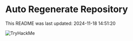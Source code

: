 # Auto Regenerate Repository

This README was last updated: 2024-11-18 14:51:20

 ![TryHackMe](https://tryhackme.com/badge/533634)